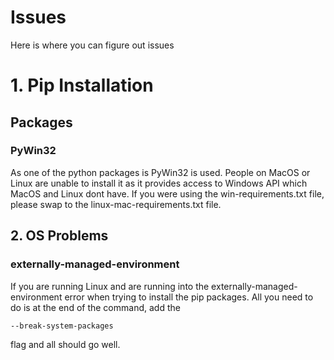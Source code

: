 # Issues
Here is where you can figure out issues

# 1. Pip Installation
## Packages
### PyWin32
As one of the python packages is PyWin32 is used. People on MacOS or Linux are unable to install it as it provides access to Windows API which MacOS and Linux dont have.
If you were using the win-requirements.txt file, please swap to the linux-mac-requirements.txt file.

## 2. OS Problems
### externally-managed-environment
If you are running Linux and are running into the externally-managed-environment error when trying to install the pip packages. All you need to do is at the end of the command, add the
```sh
--break-system-packages
```
flag and all should go well.
